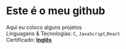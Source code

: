 #  Este é o meu github 
Aqui eu coloco alguns projetos </br>
Linguagens & Tecnologias: `C`, `JavaScript`,`React`\
Certificado: [**Inglês**](https://drive.google.com/file/d/1ksBI-72D3qM9hx-y6ajxqnteL-iuDNMJ/view?usp=sharing)
